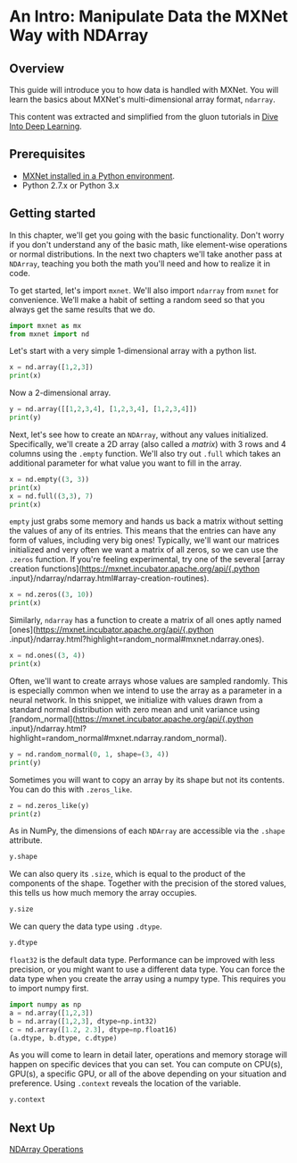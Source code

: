 <!--- Licensed to the Apache Software Foundation (ASF) under one -->
<!--- or more contributor license agreements.  See the NOTICE file -->
<!--- distributed with this work for additional information -->
<!--- regarding copyright ownership.  The ASF licenses this file -->
<!--- to you under the Apache License, Version 2.0 (the -->
<!--- "License"); you may not use this file except in compliance -->
<!--- with the License.  You may obtain a copy of the License at -->

<!---   http://www.apache.org/licenses/LICENSE-2.0 -->

<!--- Unless required by applicable law or agreed to in writing, -->
<!--- software distributed under the License is distributed on an -->
<!--- "AS IS" BASIS, WITHOUT WARRANTIES OR CONDITIONS OF ANY -->
<!--- KIND, either express or implied.  See the License for the -->
<!--- specific language governing permissions and limitations -->
<!--- under the License. -->

# An Intro: Manipulate Data the MXNet Way with NDArray

## Overview
This guide
will introduce you to how data is handled with MXNet. You will learn the basics
about MXNet's multi-dimensional array format, `ndarray`.

This content was extracted and simplified from the gluon tutorials in
[Dive Into Deep Learning](http://gluon.io/).

## Prerequisites
* [MXNet installed in a Python environment](../../../install/index.html?language=Python).
* Python 2.7.x or Python 3.x


## Getting started

In this chapter, we'll get
you going with the basic functionality. Don't worry if you don't understand any
of the basic math, like element-wise operations or normal distributions. In the
next two chapters we'll take another pass at `NDArray`, teaching you both the math
you'll need and how to realize it in code.

To get started, let's import
`mxnet`. We'll also import `ndarray` from `mxnet` for convenience. We’ll make a
habit of setting a random seed so that you always get the same results that we
do.

```python
import mxnet as mx
from mxnet import nd
```

Let's start with a very simple 1-dimensional array with a python list.

```python
x = nd.array([1,2,3])
print(x)
```

Now a 2-dimensional array.

```python
y = nd.array([[1,2,3,4], [1,2,3,4], [1,2,3,4]])
print(y)
```

Next, let's see how to create an `NDArray`, without any values initialized.
Specifically, we'll create a 2D array (also called a *matrix*) with 3 rows and 4
columns using the `.empty` function. We'll also try out `.full` which takes an
additional parameter for what value you want to fill in the array.

```python
x = nd.empty((3, 3))
print(x)
x = nd.full((3,3), 7)
print(x)
```

`empty` just grabs some memory and hands us back a matrix without setting the
values of any of its entries. This means that the entries can have any form of
values, including very big ones! Typically, we'll want our matrices initialized
and very often we want a matrix of all zeros, so we can use the `.zeros`
function. If you're feeling experimental, try one of the several [array creation
functions](https://mxnet.incubator.apache.org/api/{.python
.input}/ndarray/ndarray.html#array-creation-routines).

<!-- showing something
different here (3,10) since the zeros may not produce anything different from
empty... or use the two demonstrations to show something interesting or
unique... when would I use one over the other?-->

```python
x = nd.zeros((3, 10))
print(x)
```

Similarly, `ndarray` has a function to create a matrix of all ones aptly named
[ones](https://mxnet.incubator.apache.org/api/{.python
.input}/ndarray.html?highlight=random_normal#mxnet.ndarray.ones).

```python
x = nd.ones((3, 4))
print(x)
```

Often, we'll want to create arrays whose values are sampled randomly. This is
especially common when we intend to use the array as a parameter in a neural
network. In this snippet, we initialize with values drawn from a standard normal
distribution with zero mean and unit variance using
[random_normal](https://mxnet.incubator.apache.org/api/{.python
.input}/ndarray.html?highlight=random_normal#mxnet.ndarray.random_normal).

<!--
Is it that important to introduce zero mean and unit variance right now?
Describe more? Or how about explain which is which for the 0 and the 1 and what
they're going to do... if it actually matters at this point. -->

```python
y = nd.random_normal(0, 1, shape=(3, 4))
print(y)
```

Sometimes you will want to copy an array by its shape but not its contents. You
can do this with `.zeros_like`.

```python
z = nd.zeros_like(y)
print(z)
```

As in NumPy, the dimensions of each `NDArray` are accessible via the `.shape`
attribute.

```python
y.shape
```

We can also query its `.size`, which is equal to the product of the components
of the shape. Together with the precision of the stored values, this tells us
how much memory the array occupies.
<!-- is there a function for that or do you
just do it manually? Should we show that? -->

```python
y.size
```

We can query the data type using `.dtype`.

```python
y.dtype
```

`float32` is the default data type. Performance can be improved with less
precision, or you might want to use a different data type. You can force the
data type when you create the array using a numpy type. This requires you to
import numpy first.

```python
import numpy as np
a = nd.array([1,2,3])
b = nd.array([1,2,3], dtype=np.int32)
c = nd.array([1.2, 2.3], dtype=np.float16)
(a.dtype, b.dtype, c.dtype)
```

As you will come to learn in detail later, operations and memory storage will
happen on specific devices that you can set. You can compute on CPU(s), GPU(s), a
specific GPU, or all of the above depending on your situation and preference.
Using `.context` reveals the location of the variable.

```python
y.context
```

## Next Up

[NDArray Operations](02-ndarray-operations.md)
